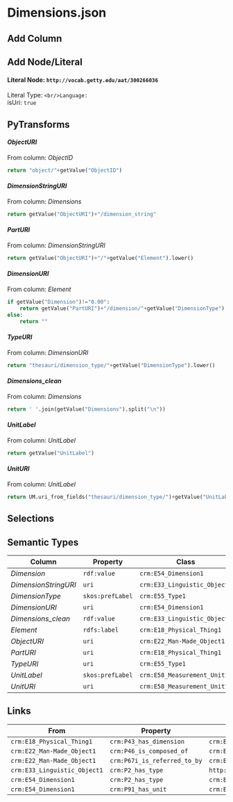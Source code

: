 # Dimensions.json

## Add Column

## Add Node/Literal
#### Literal Node: `http://vocab.getty.edu/aat/300266036`
Literal Type: ``
<br/>Language: ``
<br/>isUri: `true`


## PyTransforms
#### _ObjectURI_
From column: _ObjectID_
``` python
return "object/"+getValue("ObjectID")
```

#### _DimensionStringURI_
From column: _Dimensions_
``` python
return getValue("ObjectURI")+"/dimension_string"
```

#### _PartURI_
From column: _DimensionStringURI_
``` python
return getValue("ObjectURI")+"/"+getValue("Element").lower()
```

#### _DimensionURI_
From column: _Element_
``` python
if getValue("Dimension")!="0.00":
    return getValue("PartURI")+"/dimension/"+getValue("DimensionType").lower()
else:
    return ""
```

#### _TypeURI_
From column: _DimensionURI_
``` python
return "thesauri/dimension_type/"+getValue("DimensionType").lower()
```

#### _Dimensions_clean_
From column: _Dimensions_
``` python
return ' '.join(getValue("Dimensions").split("\n"))
```

#### _UnitLabel_
From column: _UnitLabel_
``` python
return getValue("UnitLabel")
```

#### _UnitURI_
From column: _UnitLabel_
``` python
return UM.uri_from_fields("thesauri/dimension_type/")+getValue("UnitLabel").strip()
```


## Selections

## Semantic Types
| Column | Property | Class |
|  ----- | -------- | ----- |
| _Dimension_ | `rdf:value` | `crm:E54_Dimension1`|
| _DimensionStringURI_ | `uri` | `crm:E33_Linguistic_Object1`|
| _DimensionType_ | `skos:prefLabel` | `crm:E55_Type1`|
| _DimensionURI_ | `uri` | `crm:E54_Dimension1`|
| _Dimensions_clean_ | `rdf:value` | `crm:E33_Linguistic_Object1`|
| _Element_ | `rdfs:label` | `crm:E18_Physical_Thing1`|
| _ObjectURI_ | `uri` | `crm:E22_Man-Made_Object1`|
| _PartURI_ | `uri` | `crm:E18_Physical_Thing1`|
| _TypeURI_ | `uri` | `crm:E55_Type1`|
| _UnitLabel_ | `skos:prefLabel` | `crm:E58_Measurement_Unit1`|
| _UnitURI_ | `uri` | `crm:E58_Measurement_Unit1`|


## Links
| From | Property | To |
|  --- | -------- | ---|
| `crm:E18_Physical_Thing1` | `crm:P43_has_dimension` | `crm:E54_Dimension1`|
| `crm:E22_Man-Made_Object1` | `crm:P46_is_composed_of` | `crm:E18_Physical_Thing1`|
| `crm:E22_Man-Made_Object1` | `crm:P67i_is_referred_to_by` | `crm:E33_Linguistic_Object1`|
| `crm:E33_Linguistic_Object1` | `crm:P2_has_type` | `http://vocab.getty.edu/aat/300266036`|
| `crm:E54_Dimension1` | `crm:P2_has_type` | `crm:E55_Type1`|
| `crm:E54_Dimension1` | `crm:P91_has_unit` | `crm:E58_Measurement_Unit1`|
